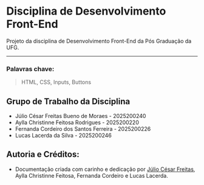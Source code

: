 # Disciplina de Desenvolvimento Front-End

Projeto da disciplina de Desenvolvimento Front-End da Pós Graduação da UFG.
___
### Palavras chave:
>HTML, CSS, Inputs, Buttons

## Grupo de Trabalho da Disciplina

+ Júlio César Freitas Bueno de Moraes - 2025200240
+ Aylla Christinne Feitosa Rodrigues - 2025200220
+ Fernanda Cordeiro dos Santos Ferreira - 2025200226
+ Lucas Lacerda da Silva - 2025200246

## Autoria e Créditos:

+ Documentação criada com carinho e dedicação por [Júlio César Freitas](https://github.com/juliofreitasbm), Aylla Christinne Feitosa, Fernanda Cordeiro e Lucas Lacerda.